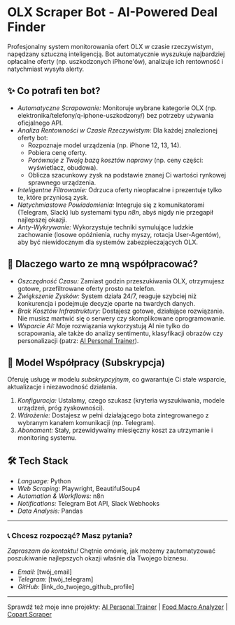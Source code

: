 # OLX Scraper Bot - AI-Powered Deal Finder

Profesjonalny system monitorowania ofert OLX w czasie rzeczywistym, napędzany sztuczną inteligencją. Bot automatycznie wyszukuje najbardziej opłacalne oferty (np. uszkodzonych iPhone'ów), analizuje ich rentowność i natychmiast wysyła alerty.

## ✨ Co potrafi ten bot?

*   *Automatyczne Scrapowanie:* Monitoruje wybrane kategorie OLX (np. elektronika/telefony/q-iphone-uszkodzony/) bez potrzeby używania oficjalnego API.
*   *Analiza Rentowności w Czasie Rzeczywistym:* Dla każdej znalezionej oferty bot:
    *   Rozpoznaje model urządzenia (np. iPhone 12, 13, 14).
    *   Pobiera cenę oferty.
    *   *Porównuje z Twoją bazą kosztów naprawy* (np. ceny części: wyświetlacz, obudowa).
    *   Oblicza szacunkowy zysk na podstawie znanej Ci wartości rynkowej sprawnego urządzenia.
*   *Inteligentne Filtrowanie:* Odrzuca oferty nieopłacalne i prezentuje tylko te, które przyniosą zysk.
*   *Natychmiastowe Powiadomienia:* Integruje się z komunikatorami (Telegram, Slack) lub systemami typu *n8n*, abyś nigdy nie przegapił najlepszej okazji.
*   *Anty-Wykrywanie:* Wykorzystuje techniki symulujące ludzkie zachowanie (losowe opóźnienia, ruchy myszy, rotacja User-Agentów), aby być niewidocznym dla systemów zabezpieczających OLX.

## 🚀 Dlaczego warto ze mną współpracować?

*   *Oszczędność Czasu:* Zamiast godzin przeszukiwania OLX, otrzymujesz gotowe, przefiltrowane oferty prosto na telefon.
*   *Zwiększenie Zysków:* System działa 24/7, reaguje szybciej niż konkurencja i podejmuje decyzje oparte na twardych danych.
*   *Brak Kosztów Infrastruktury:* Dostajesz gotowe, działające rozwiązanie. Nie musisz martwić się o serwery czy skomplikowane oprogramowanie.
*   *Wsparcie AI:* Moje rozwiązania wykorzystują AI nie tylko do scrapowania, ale także do analizy sentimentu, klasyfikacji obrazów czy personalizacji (patrz: [AI Personal Trainer](link_do_twojego_repo_z_trenerem)).

## 💼 Model Współpracy (Subskrypcja)

Oferuję usługę w modelu *subskrypcyjnym*, co gwarantuje Ci stałe wsparcie, aktualizacje i niezawodność działania.

1.  *Konfiguracja:* Ustalamy, czego szukasz (kryteria wyszukiwania, modele urządzeń, próg zyskowności).
2.  *Wdrożenie:* Dostajesz w pełni działającego bota zintegrowanego z wybranym kanałem komunikacji (np. Telegram).
3.  *Abonament:* Stały, przewidywalny miesięczny koszt za utrzymanie i monitoring systemu.

## 🛠️ Tech Stack

*   *Language:* Python
*   *Web Scraping:* Playwright, BeautifulSoup4
*   *Automation & Workflows:* n8n
*   *Notifications:* Telegram Bot API, Slack Webhooks
*   *Data Analysis:* Pandas

---

### 📞 Chcesz rozpocząć? Masz pytania?

*Zapraszam do kontaktu!*
Chętnie omówię, jak możemy zautomatyzować poszukiwanie najlepszych okazji właśnie dla Twojego biznesu.

*   *Email:* [twój_email]
*   *Telegram:* [twój_telegram]
*   *GitHub:* [link_do_twojego_github_profile]

---

Sprawdź też moje inne projekty: [AI Personal Trainer](link_do_repo_trenera) | [Food Macro Analyzer](link_do_repo_jedzenia) | [Copart Scraper](link_do_repo_copart)